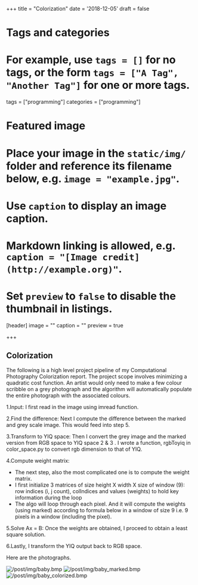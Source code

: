 +++
title = "Colorization"
date = '2018-12-05'
draft = false

# Tags and categories
# For example, use `tags = []` for no tags, or the form `tags = ["A Tag", "Another Tag"]` for one or more tags.
tags = ["programming"]
categories = ["programming"]

# Featured image
# Place your image in the `static/img/` folder and reference its filename below, e.g. `image = "example.jpg"`.
# Use `caption` to display an image caption.
#   Markdown linking is allowed, e.g. `caption = "[Image credit](http://example.org)"`.
# Set `preview` to `false` to disable the thumbnail in listings.
[header]
image = ""
caption = ""
preview = true

+++

## Colorization

The following is a high level project pipeline of my Computational Photography Colorization report. The project scope involves minimizing a quadratic cost function. An artist would only need to make a few colour scribble on a grey photograph and the algorithm will automatically populate the entire photograph with the associated colours.

1.Input: I first read in the image using imread function.

2.Find the difference: Next I compute the difference between the marked and grey scale image. This would feed into step 5.

3.Transform to YIQ space: Then I convert the grey image and the marked version from RGB space to YIQ space 2 & 3 . I wrote a function, rgbToyiq in color_space.py to convert rgb dimension to that of YIQ.

4.Compute weight matrix:

- The next step, also the most complicated one is to compute the weight matrix.
- I first initialize 3 matrices of size height X width X size of window (9): row indices (i, j count), colIndices and values (weights) to hold key information during the loop
- The algo will loop through each pixel. And it will compute the weights (using marked) according to formula below in a window of size 9 i.e. 9 pixels in a window (including the pixel).

5.Solve Ax = B: Once the weights are obtained, I proceed to obtain a least square solution.

6.Lastly, I transform the YIQ output back to RGB space.

Here are the photographs.

<img src="/post/img/baby.bmp" alt="/post/img/baby.bmp">
<img src="/post/img/baby_marked.bmp" alt="/post/img/baby_marked.bmp">
<img src="/post/img/baby_colorized.bmp" alt="/post/img/baby_colorized.bmp">







